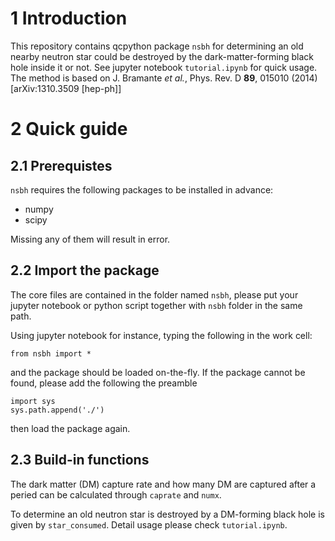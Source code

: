 # 1 Introduction
This repository contains qcpython package `nsbh` for determining an old nearby neutron star could be destroyed by the dark-matter-forming black hole inside it or not. See jupyter notebook `tutorial.ipynb` for quick usage. The method is based on J. Bramante *et al.*, Phys. Rev. D **89**, 015010 (2014) [arXiv:1310.3509 [hep-ph]]

# 2 Quick guide
## 2.1 Prerequistes
`nsbh` requires the following packages to be installed in advance:

- numpy
- scipy

Missing any of them will result in error.

## 2.2 Import the package
The core files are contained in the folder named `nsbh`, please put your jupyter notebook or python script together with `nsbh` folder in the same path.

Using jupyter notebook for instance, typing the following in the work cell:<br>

    from nsbh import *

and the package should be loaded on-the-fly. If the package cannot be found, please add the following the preamble

    import sys
    sys.path.append('./')

then load the package again.

## 2.3 Build-in functions
The dark matter (DM) capture rate and how many DM are captured after a peried can be calculated through `caprate` and `numx`.

To determine an old neutron star is destroyed by a DM-forming black hole is given by `star_consumed`. Detail usage please check `tutorial.ipynb`.
